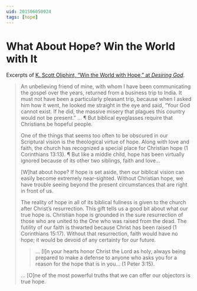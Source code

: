 ```yaml
---
uid: 201506050924
tags: [hope]
---
```


# What About Hope? Win the World with It

Excerpts of [K. Scott Oliphint, “Win the World with Hope,” at *Desiring God*](http://www.desiringgod.org/articles/win-the-world-with-hope).

> An unbelieving friend of mine, with whom I have been communicating the gospel over the years, returned from a business trip to India. It must not have been a particularly pleasant trip, because when I asked him how it went, he looked me straight in the eye and said, “Your God cannot exist. If he did, the massive misery that plagues this country would not be present.” … ¶ But biblical eyeglasses require that Christians be hopeful people.
> 
> One of the things that seems too often to be obscured in our Scriptural vision is the theological virtue of hope. Along with love and faith, the church has recognized a special place for Christian hope (1 Corinthians 13:13). ¶ But like a middle child, hope has been virtually ignored because of its other two siblings, faith and love…
> 
> [W]hat about hope? If hope is set aside, then our biblical vision can easily become extremely near-sighted. Without Christian hope, we have trouble seeing beyond the present circumstances that are right in front of us.
> 
> The reality of hope in all of its biblical fullness is given to the church after Christ’s resurrection. This gift tells us a good bit about what our true hope is. Christian hope is grounded in the sure resurrection of those who are united to the One who was raised from the dead. The futility of our faith is thwarted because Christ has been raised (1 Corinthians 15:17). Without that resurrection, faith would have no hope; it would be devoid of any certainty for our future.
> 
> > … [I]n your hearts honor Christ the Lord as holy, always being prepared to make a defense to anyone who asks you for a reason for the hope that is in you… (1 Peter 3:15).
> 
> … [O]ne of the most powerful truths that we can offer our objectors is true hope.
